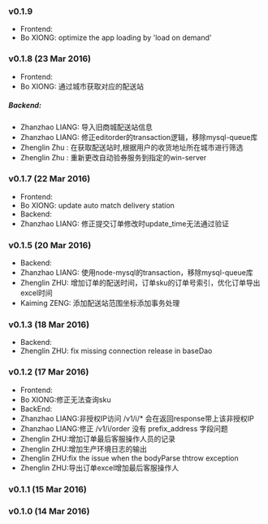 ### v0.1.9
* Frontend:
 * Bo XIONG: optimize the app loading by 'load on demand'
### v0.1.8 (23 Mar 2016)
* Frontend:
 * Bo XIONG: 通过城市获取对应的配送站
##### Backend:
 * Zhanzhao LIANG: 导入旧商城配送站信息
 * Zhanzhao LIANG: 修正editorder的transaction逻辑，移除mysql-queue库
 * Zhenglin Zhu : 在获取配送站时,根据用户的收货地址所在城市进行筛选
 * Zhenglin Zhu : 重新更改自动验券服务到指定的win-server

### v0.1.7 (22 Mar 2016)
* Frontend:
 * Bo XIONG: update auto match delivery station
* Backend:
 * Zhanzhao LIANG: 修正提交订单修改时update_time无法通过验证

### v0.1.5 (20 Mar 2016)
* Backend:
 * Zhanzhao LIANG: 使用node-mysql的transaction，移除mysql-queue库
 * Zhenglin ZHU: 增加订单的配送时间，订单sku的订单号索引，优化订单导出excel时间
 * Kaiming ZENG: 添加配送站范围坐标添加事务处理

### v0.1.3 (18 Mar 2016)
* Backend:
 * Zhenglin ZHU: fix missing connection release in baseDao

### v0.1.2 (17 Mar 2016)
* Frontend:
 * Bo XIONG:修正无法查询sku
* BackEnd:
 * Zhanzhao LIANG:非授权IP访问 /v1/i/* 会在返回response带上该非授权IP
 * Zhanzhao LIANG:修正 /v1/i/order 没有 prefix_address 字段问题
 * Zhenglin ZHU:增加订单最后客服操作人员的记录
 * Zhenglin ZHU:增加生产环境日志的输出
 * Zhenglin ZHU:fix the issue when the bodyParse thtrow exception
 * Zhenglin ZHU:导出订单excel增加最后客服操作人

### v0.1.1 (15 Mar 2016)
### v0.1.0 (14 Mar 2016)

